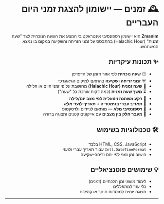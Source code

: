 <div dir="rtl" style="text-align: right;">

# 🕰️ זמנים — יישומון להצגת זמני היום העבריים

**Zmanim** הוא יישומון רספונסיבי אינטראקטיבי המציג את השעה הנוכחית לצד "שעה זמנית" (Halachic Hour) בהתבסס על זמני הזריחה והשקיעה במקום בו נמצא המשתמש.

## ✨ תכונות עיקריות

- 🕒 **שעה נוכחית** לפי אזור הזמן של הדפדפן
- ☀️ **זמני זריחה ושקיעה** בהתאם למיקום הגיאוגרפי
- 📐 **שעה זמנית (Halachic Hour)** מחושבת על פי זמני היום או הלילה
- ⏳ **משך שעה זמנית** (כמה דקות אורכת כל "שעה")
- 🎨 **רקע משתנה ויזואלית לפי מצב יום/לילה**
- 🧭 **תאריך עברי בגימטריה + תאריך לועזי מלא**
- 📱 **רספונסיבי מלא** — מותאם לניידים ולדסקטופ
- 🧠 **מעבר חלק בין מצבים** עם אייקונים קטנים ותצוגה ברורה

## 🛠️ טכנולוגיות בשימוש

- HTML, CSS, JavaScript בלבד
- `Intl.DateTimeFormat` עבור תאריך עברי ולועזי
- חישוב זמן זמני לפי יחס זריחה–שקיעה

## 💡 שימושים פוטנציאליים

- לימוד מושגי זמן הלכתיים (זמנים)
- כלי עזר למתפללים
- תצוגה יומית למוסדות חינוך או קהילות

</div>

---

